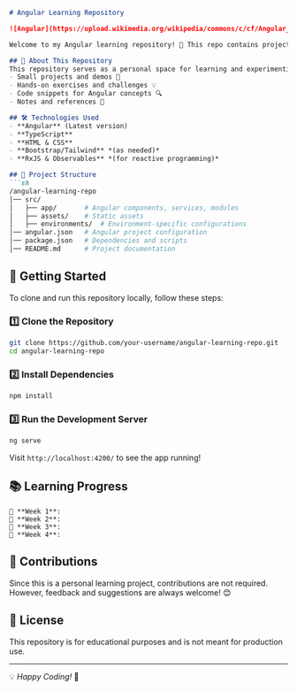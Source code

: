 ```markdown
# Angular Learning Repository

![Angular](https://upload.wikimedia.org/wikipedia/commons/c/cf/Angular_full_color_logo.svg)

Welcome to my Angular learning repository! 🚀 This repo contains projects, exercises, and code snippets as I explore and practice Angular development.

## 📌 About This Repository
This repository serves as a personal space for learning and experimenting with Angular. It includes:
- Small projects and demos 📂
- Hands-on exercises and challenges 💡
- Code snippets for Angular concepts 🔍
- Notes and references 📖

## 🛠 Technologies Used
- **Angular** (Latest version)
- **TypeScript**
- **HTML & CSS**
- **Bootstrap/Tailwind** *(as needed)*
- **RxJS & Observables** *(for reactive programming)*

## 📁 Project Structure
```sh
/angular-learning-repo
│── src/
│   ├── app/       # Angular components, services, modules
│   ├── assets/    # Static assets
│   ├── environments/  # Environment-specific configurations
│── angular.json   # Angular project configuration
│── package.json   # Dependencies and scripts
│── README.md      # Project documentation
```

## 🚀 Getting Started
To clone and run this repository locally, follow these steps:

### 1️⃣ Clone the Repository
```sh
git clone https://github.com/your-username/angular-learning-repo.git
cd angular-learning-repo
```

### 2️⃣ Install Dependencies
```sh
npm install
```

### 3️⃣ Run the Development Server
```sh
ng serve
```
Visit `http://localhost:4200/` to see the app running!

## 📚 Learning Progress
```
🔹 **Week 1**: 
🔹 **Week 2**: 
🔹 **Week 3**: 
🔹 **Week 4**: 
```

## 🤝 Contributions
Since this is a personal learning project, contributions are not required. However, feedback and suggestions are always welcome! 😊

## 📝 License
This repository is for educational purposes and is not meant for production use.

---
💡 *Happy Coding!* 🎯
```
